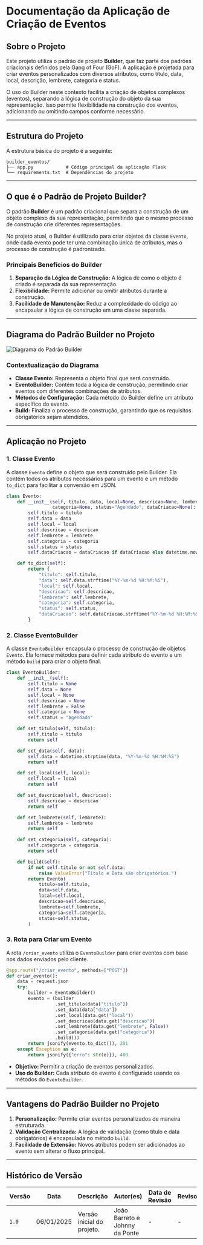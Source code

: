 
# Documentação da Aplicação de Criação de Eventos

## Sobre o Projeto

Este projeto utiliza o padrão de projeto **Builder**, que faz parte dos padrões criacionais definidos pela Gang of Four (GoF). A aplicação é projetada para criar eventos personalizados com diversos atributos, como título, data, local, descrição, lembrete, categoria e status. 

O uso do Builder neste contexto facilita a criação de objetos complexos (eventos), separando a lógica de construção do objeto da sua representação. Isso permite flexibilidade na construção dos eventos, adicionando ou omitindo campos conforme necessário.

---

## Estrutura do Projeto

A estrutura básica do projeto é a seguinte:

```
builder_eventos/
├── app.py            # Código principal da aplicação Flask
└── requirements.txt  # Dependências do projeto
```

---

## O que é o Padrão de Projeto Builder?

O padrão **Builder** é um padrão criacional que separa a construção de um objeto complexo da sua representação, permitindo que o mesmo processo de construção crie diferentes representações. 

No projeto atual, o Builder é utilizado para criar objetos da classe `Evento`, onde cada evento pode ter uma combinação única de atributos, mas o processo de construção é padronizado.

### Principais Benefícios do Builder

1. **Separação da Lógica de Construção:** A lógica de como o objeto é criado é separada da sua representação.
2. **Flexibilidade:** Permite adicionar ou omitir atributos durante a construção.
3. **Facilidade de Manutenção:** Reduz a complexidade do código ao encapsular a lógica de construção em uma classe separada.

---

## Diagrama do Padrão Builder no Projeto

![Diagrama do Padrão Builder](/2024.2_G6_Agenda_Entega_03/docs/images/3.1.Criacionais/Builder.png)

### Contextualização do Diagrama

- **Classe Evento:** Representa o objeto final que será construído.
- **EventoBuilder:** Contém toda a lógica de construção, permitindo criar eventos com diferentes combinações de atributos.
- **Métodos de Configuração:** Cada método do Builder define um atributo específico do evento.
- **Build:** Finaliza o processo de construção, garantindo que os requisitos obrigatórios sejam atendidos.

---

## Aplicação no Projeto

### 1. **Classe Evento**

A classe `Evento` define o objeto que será construído pelo Builder. Ela contém todos os atributos necessários para um evento e um método `to_dict` para facilitar a conversão em JSON.

```python
class Evento:
    def __init__(self, titulo, data, local=None, descricao=None, lembrete=False,
                 categoria=None, status="Agendado", dataCriacao=None):
        self.titulo = titulo
        self.data = data
        self.local = local
        self.descricao = descricao
        self.lembrete = lembrete
        self.categoria = categoria
        self.status = status
        self.dataCriacao = dataCriacao if dataCriacao else datetime.now()

    def to_dict(self):
        return {
            "titulo": self.titulo,
            "data": self.data.strftime("%Y-%m-%d %H:%M:%S"),
            "local": self.local,
            "descricao": self.descricao,
            "lembrete": self.lembrete,
            "categoria": self.categoria,
            "status": self.status,
            "dataCriacao": self.dataCriacao.strftime("%Y-%m-%d %H:%M:%S"),
        }
```

### 2. **Classe EventoBuilder**

A classe `EventoBuilder` encapsula o processo de construção de objetos `Evento`. Ela fornece métodos para definir cada atributo do evento e um método `build` para criar o objeto final.

```python
class EventoBuilder:
    def __init__(self):
        self.titulo = None
        self.data = None
        self.local = None
        self.descricao = None
        self.lembrete = False
        self.categoria = None
        self.status = "Agendado"

    def set_titulo(self, titulo):
        self.titulo = titulo
        return self

    def set_data(self, data):
        self.data = datetime.strptime(data, "%Y-%m-%d %H:%M:%S")
        return self

    def set_local(self, local):
        self.local = local
        return self

    def set_descricao(self, descricao):
        self.descricao = descricao
        return self

    def set_lembrete(self, lembrete):
        self.lembrete = lembrete
        return self

    def set_categoria(self, categoria):
        self.categoria = categoria
        return self

    def build(self):
        if not self.titulo or not self.data:
            raise ValueError("Título e Data são obrigatórios.")
        return Evento(
            titulo=self.titulo,
            data=self.data,
            local=self.local,
            descricao=self.descricao,
            lembrete=self.lembrete,
            categoria=self.categoria,
            status=self.status,
        )
```

### 3. **Rota para Criar um Evento**

A rota `/criar_evento` utiliza o `EventoBuilder` para criar eventos com base nos dados enviados pelo cliente.

```python
@app.route("/criar_evento", methods=["POST"])
def criar_evento():
    data = request.json
    try:
        builder = EventoBuilder()
        evento = (builder
                  .set_titulo(data["titulo"])
                  .set_data(data["data"])
                  .set_local(data.get("local"))
                  .set_descricao(data.get("descricao"))
                  .set_lembrete(data.get("lembrete", False))
                  .set_categoria(data.get("categoria"))
                  .build())
        return jsonify(evento.to_dict()), 201
    except Exception as e:
        return jsonify({"erro": str(e)}), 400
```

- **Objetivo:** Permitir a criação de eventos personalizados.
- **Uso do Builder:** Cada atributo do evento é configurado usando os métodos do `EventoBuilder`.

---

## Vantagens do Padrão Builder no Projeto

1. **Personalização:** Permite criar eventos personalizados de maneira estruturada.
2. **Validação Centralizada:** A lógica de validação (como título e data obrigatórios) é encapsulada no método `build`.
3. **Facilidade de Extensão:** Novos atributos podem ser adicionados ao evento sem alterar o fluxo principal.

---

## Histórico de Versão

| Versão | Data       | Descrição                  | Autor(es)                     | Data de Revisão | Revisor(es) |
|--------|------------|----------------------------|--------------------------------|-----------------|-------------|
| `1.0`  | 06/01/2025 | Versão inicial do projeto. | João Barreto e Johnny da Ponte| -               | -           |
